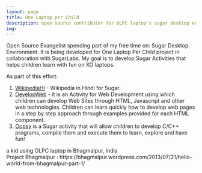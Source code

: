 ```yaml
---
layout: page
title: One Laptop per Child
description: open source contributor for OLPC laptop's sugar desktop environment
img:
---
```


Open Source Evangelist spending part of my free time on: Sugar Desktop Environment. It is being developed for One Laptop Per Child project in collaboration with SugarLabs. My goal is to develop Sugar Activities that helps children learn with fun on XO laptops.

As part of this effort:

<ol>
    <li><a href="http://activities.sugarlabs.org/en-US/sugar/addon/4632">WikipediaHI</a> - Wikipedia in Hindi for Sugar.
    <li><a href="https://sites.google.com/site/developwebactivity/">DevelopWeb</a> - it is an Activity for Web Development using which children can develop Web Sites through HTML, Javascript and other web technologies. Children can learn quickly how to develop web pages in a step by step approach through examples provided for each HTML component.</li>
    <li><a href="https://sites.google.com/site/oopsysugaractivity/">Oopsy</a> is a Sugar activity that will allow children to develop C/C++ programs, compile them and execute them to learn, explore and have fun!</li>
</ol>


<div class="img_row">
    <img class="col three left" src="{{ site.baseurl }}/assets/img/olpc1.jpg" alt="" title="child using olpc laptop"/>
</div>
<div class="col three caption">
    a kid using OLPC laptop in Bhagmalpur, India 
</div>

<div class="img_row">
    <img class="col three left" src="{{ site.baseurl }}/assets/img/olpc2.jpg" alt="" title="kids using olpc laptop"/>
</div>
<div class="col three caption">
    Project Bhagmalpur : https://bhagmalpur.wordpress.com/2013/07/21/hello-world-from-bhagmalpur-part-1/
</div>
